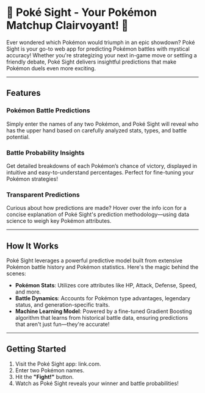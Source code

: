 # 🔎 Poké Sight - Your Pokémon Matchup Clairvoyant! 🔮

Ever wondered which Pokémon would triumph in an epic showdown? Poké Sight is your go-to web app for predicting Pokémon battles with mystical accuracy! Whether you're strategizing your next in-game move or settling a friendly debate, Poké Sight delivers insightful predictions that make Pokémon duels even more exciting.

---

## Features

### Pokémon Battle Predictions
Simply enter the names of any two Pokémon, and Poké Sight will reveal who has the upper hand based on carefully analyzed stats, types, and battle potential.

### Battle Probability Insights
Get detailed breakdowns of each Pokémon’s chance of victory, displayed in intuitive and easy-to-understand percentages. Perfect for fine-tuning your Pokémon strategies!

### Transparent Predictions
Curious about how predictions are made? Hover over the info icon for a concise explanation of Poké Sight's prediction methodology—using data science to weigh key Pokémon attributes.

---

## How It Works
Poké Sight leverages a powerful predictive model built from extensive Pokémon battle history and Pokémon statistics. Here's the magic behind the scenes:

- **Pokémon Stats**: Utilizes core attributes like HP, Attack, Defense, Speed, and more.
- **Battle Dynamics**: Accounts for Pokémon type advantages, legendary status, and generation-specific traits.
- **Machine Learning Model**: Powered by a fine-tuned Gradient Boosting algorithm that learns from historical battle data, ensuring predictions that aren't just fun—they're accurate!

---

## Getting Started

1. Visit the Poké Sight app: link.com.
2. Enter two Pokémon names.
3. Hit the **"Fight!"** button.
4. Watch as Poké Sight reveals your winner and battle probabilities!
